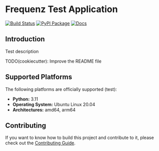 # Frequenz Test Application

[![Build Status](https://github.com/frequenz-floss/frequenz-app-test/actions/workflows/ci.yaml/badge.svg)](https://github.com/frequenz-floss/frequenz-app-test/actions/workflows/ci.yaml)
[![PyPI Package](https://img.shields.io/pypi/v/frequenz-app-test)](https://pypi.org/project/frequenz-app-test/)
[![Docs](https://img.shields.io/badge/docs-latest-informational)](https://frequenz-floss.github.io/frequenz-app-test/)

## Introduction

Test description

TODO(cookiecutter): Improve the README file

## Supported Platforms

The following platforms are officially supported (test):

- **Python:** 3.11
- **Operating System:** Ubuntu Linux 20.04
- **Architectures:** amd64, arm64

## Contributing

If you want to know how to build this project and contribute to it, please
check out the [Contributing Guide](CONTRIBUTING.md).
